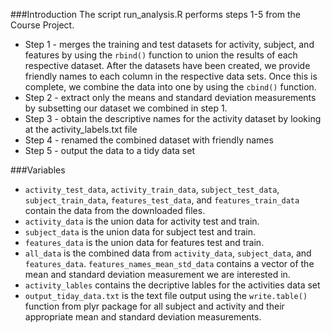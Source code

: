 ###Introduction
The script run_analysis.R performs steps 1-5 from the Course Project.

* Step 1 - merges the training and test datasets for activity, subject, and features 
by using the `rbind()` function to union the results of each respective dataset.
After the datasets have been created, we provide friendly names to each column 
in the respective data sets.  Once this is complete, we combine the data into 
one by using the `cbind()` function.
* Step 2 - extract only the means and standard deviation measurements by subsetting 
our dataset we combined in step 1.
* Step 3 - obtain the descriptive names for the activity dataset by looking at the 
activity_labels.txt file
* Step 4 - renamed the combined dataset with friendly names
* Step 5 - output the data to a tidy data set


###Variables
* `activity_test_data`, `activity_train_data`, `subject_test_data`, `subject_train_data`, 
`features_test_data`, and `features_train_data` contain the data from the downloaded files.
* `activity_data` is the union data for activity test and train.
* `subject_data` is the union data for subject test and train.
* `features_data` is the union data for features test and train.
* `all_data` is the combined data from `activity_data`, `subject_data`, and `features_data`.
`features_names_mean_std_data` contains a vector of the mean and standard deviation 
measurement we are interested in.
* `activity_lables` contains the decriptive lables for the activities data set
* `output_tiday_data.txt` is the text file output using the `write.table()` function 
from plyr package for all subject and activity and their appropriate mean and standard deviation measurements.
